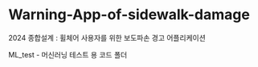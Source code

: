 # Warning-App-of-sidewalk-damage
2024 종합설계 : 휠체어 사용자를 위한 보도파손 경고 어플리케이션

ML_test - 머신러닝 테스트 용 코드 폴더

